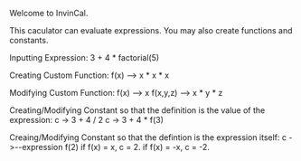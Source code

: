 Welcome to InvinCal.

This caculator can evaluate expressions. You may also create functions and constants.

Inputting Expression:   3 + 4 * factorial(5)

Creating Custom Function: f(x) --> x * x * x 

Modifying Custom Function: f(x) --> x   f(x,y,z) --> x * y * z

Creating/Modifying Constant so that the definition is the value of the expression: c -> 3 + 4 / 2        c -> 3 + 4 * f(3)

Creaing/Modifying Constant so that the defintion is the expression itself: c ->--expression f(2)         if f(x) = x, c = 2. if f(x) = -x, c = -2.
